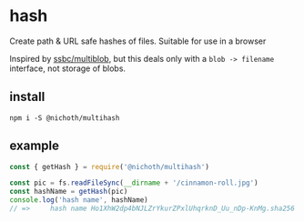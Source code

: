 # hash

Create path & URL safe hashes of files. Suitable for use in a browser

Inspired by [ssbc/multiblob](https://github.com/ssbc/multiblob), but this
deals only with a `blob -> filename` interface, not storage of blobs.

## install

```
npm i -S @nichoth/multihash
```

## example

```js
const { getHash } = require('@nichoth/multihash')

const pic = fs.readFileSync(__dirname + '/cinnamon-roll.jpg')
const hashName = getHash(pic)
console.log('hash name', hashName)
// =>     hash name Ho1XhW2dp4bNJLZrYkurZPxlUhqrknD_Uu_nDp-KnMg.sha256
```

